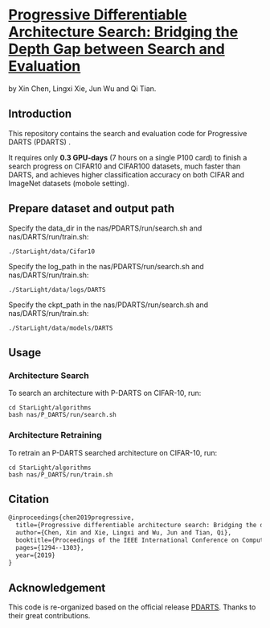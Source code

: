 # [Progressive Differentiable Architecture Search: Bridging the Depth Gap between Search and Evaluation](https://arxiv.org/abs/1904.12760)
by Xin Chen, Lingxi Xie, Jun Wu and Qi Tian.



## Introduction

This repository contains the search and evaluation code for Progressive DARTS (PDARTS) .

It requires only **0.3 GPU-days** (7 hours on a single P100 card) to finish a search progress on CIFAR10 and CIFAR100 datasets,
much faster than DARTS, and achieves higher classification accuracy on both CIFAR and ImageNet datasets (mobole setting).


## Prepare dataset and output path
Specify the data_dir in the nas/PDARTS/run/search.sh and nas/DARTS/run/train.sh:
```shell
./StarLight/data/Cifar10
```
Specify the log_path in the nas/PDARTS/run/search.sh and nas/DARTS/run/train.sh:
```shell
./StarLight/data/logs/DARTS
```
Specify the ckpt_path in the nas/PDARTS/run/search.sh and nas/DARTS/run/train.sh:
```shell
./StarLight/data/models/DARTS
```


## Usage
### Architecture Search
To search an architecture with P-DARTS on CIFAR-10, run:
```shell
cd StarLight/algorithms
bash nas/P_DARTS/run/search.sh
```

### Architecture Retraining
To retrain an P-DARTS searched architecture on CIFAR-10, run:
```shell
cd StarLight/algorithms
bash nas/P_DARTS/run/train.sh
```


## Citation

```Latex
@inproceedings{chen2019progressive,
  title={Progressive differentiable architecture search: Bridging the depth gap between search and evaluation},
  author={Chen, Xin and Xie, Lingxi and Wu, Jun and Tian, Qi},
  booktitle={Proceedings of the IEEE International Conference on Computer Vision},
  pages={1294--1303},
  year={2019}
}
```

## Acknowledgement
This code is re-organized based on the official release [PDARTS](https://github.com/chenxin061/pdarts).
Thanks to their great contributions.
